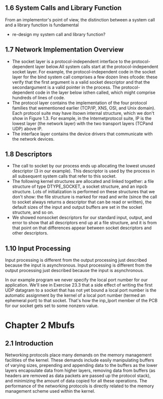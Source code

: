 ## 1.6 System Calls and Library Function
From an implementor's point of view, the distinction between a system call and a library function is fundamental

- re-design my system call and library function?


## 1.7 Network Implementation Overview

- The socket layer is a protocol-independent interface to the protocol-dependent layer below.All system calls start at the protocol-independent socket layer. For example, the protocol-independent code in the socket layer for the bind system call comprises a few dozen lines ofcode: these verify that the first argument is a valid socket descriptor and that the secondargument is a valid pointer in the process. The protocol-dependent code in the layer below isthen called, which might comprise hundreds of lines of code.
- The protocol layer contains the implementation of the four protocol families that wementioned earlier (TCP/IP, XNS, OSI, and Unix domain). Each protocol suite may have itsown internal structure, which we don't show in Figure 1.3. For example, in the Internetprotocol suite, IP is the lowest layer (the network layer) with the two transport layers (TCPand UDP) above IP.
- The interface layer contains the device drivers that communicate with the network devices.

## 1.8 Descriptors

 - The call to socket by our process ends up allocating the lowest unused descriptor (3 in our example). This descriptor is used by the process in all subsequent system calls that refer to this socket.
 - The following kernel structures are allocated and linked together: a file structure of type DTYPE_SOCKET, a socket structure, and an inpcb structure. Lots of initialization is performed on these structures that we don't show: the file structure is marked for read and write (since the call to socket always returns a descriptor that can be read or written), the default sizes of the input and output buffers are set in the socket structure, and so on.
 - We showed nonsocket descriptors for our standard input, output, and error to show that all descriptors end up at a file structure, and it is from that point on that differences appear between socket descriptors and other descriptors.


## 1.10 Input Processing

Input processing is different from the output processing just described because the input is asynchronous. Input processing is different from the output processing just described because the input is asynchronous.

In our example program we never specify the local port number for our application. We'll see in Exercise 23.3 that a side effect of writing the first UDP datagram to a socket that has not yet bound a local port number is the automatic assignment by the kernel of a local port number (termed an ephemeral port) to that socket. That's how the inp_lport member of the PCB for our socket gets set to some nonzero value.

# Chapter 2 Mbufs
## 2.1 Introduction

Networking protocols place many demands on the memory management facilities of the kernel. These demands include easily manipulating buffers of varying sizes, prepending and appending data to the buffers as the lower layers encapsulate data from higher layers, removing data from buffers (as headers are removed as data packets are passed up the protocol stack), and minimizing the amount of data copied for all these operations. The performance of the networking protocols is directly related to the memory management scheme used within the kernel.